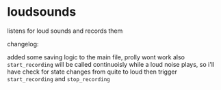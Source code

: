 # loudsounds
listens for loud sounds and records them

changelog:

added some saving logic to the main file, prolly wont work
also `start_recording` will be called continuoisly
while a loud noise plays, so i'll have check for state changes
from quite to loud then trigger `start_recording` and `stop_recording`